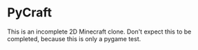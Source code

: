 # PyCraft
This is an incomplete 2D Minecraft clone. Don't expect this to be completed, because this is only a pygame test.
